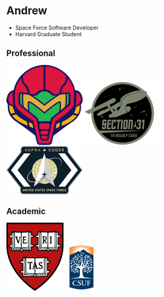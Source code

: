 # Andrew

- Space Force Software Developer 
- Harvard Graduate Student

## Professional
<img src="metroid.png" width="200"/><img src="section31.png" width="200"/><img src="supracoders.png" width="200"/>

## Academic
<img src="harv.png" width="150"/>&nbsp;&nbsp;&nbsp;<img src="csuf.png" width="70"/>
